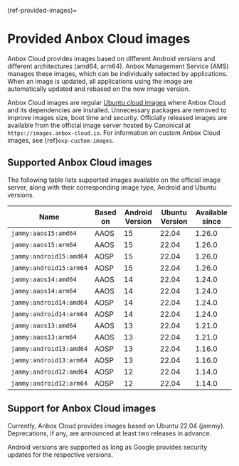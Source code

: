 (ref-provided-images)=
# Provided Anbox Cloud images

Anbox Cloud provides images based on different Android versions and different architectures (amd64, arm64). Anbox Management Service (AMS) manages these images, which can be individually selected by applications. When an image is updated, all applications using the image are automatically updated and rebased on the new image version.

Anbox Cloud images are regular [Ubuntu cloud images](https://cloud-images.ubuntu.com/) where Anbox Cloud and its dependencies are installed. Unnecessary packages are removed to improve images size, boot time and security. Officially released images are available from the official image server hosted by Canonical at `https://images.anbox-cloud.io`. For information on custom Anbox Cloud images, see {ref}`exp-custom-images`.

## Supported Anbox Cloud images

The following table lists supported images available on the official image server, along with their corresponding image type, Android and Ubuntu versions.

| Name                        | Based on | Android Version | Ubuntu Version | Available since |
|-----------------------------|----------|-----------------|----------------|---------------|
| `jammy:aaos15:amd64`     | AAOS     | 15              | 22.04          | 1.26.0 |
| `jammy:aaos15:arm64`     | AAOS     | 15              | 22.04          | 1.26.0 |
| `jammy:android15:amd64`     | AOSP     | 15              | 22.04          | 1.26.0 |
| `jammy:android15:arm64`     | AOSP     | 15              | 22.04          | 1.26.0 |
| `jammy:aaos14:amd64`     | AAOS     | 14              | 22.04          | 1.24.0 |
| `jammy:aaos14:arm64`     | AAOS     | 14              | 22.04          | 1.24.0 |
| `jammy:android14:amd64`     | AOSP     | 14              | 22.04          | 1.24.0 |
| `jammy:android14:arm64`     | AOSP     | 14              | 22.04          | 1.24.0 |
| `jammy:aaos13:amd64`        | AAOS     | 13              | 22.04          | 1.21.0 |
| `jammy:aaos13:arm64`        | AAOS     | 13              | 22.04          | 1.21.0 |
| `jammy:android13:amd64`     | AOSP     | 13              | 22.04          | 1.16.0 |
| `jammy:android13:arm64`     | AOSP     | 13              | 22.04          | 1.16.0 |
| `jammy:android12:amd64`     | AOSP     | 12              | 22.04          | 1.14.0 |
| `jammy:android12:arm64`     | AOSP     | 12              | 22.04          | 1.14.0 |

## Support for Anbox Cloud images

Currently, Anbox Cloud provides images based on Ubuntu 22.04 (jammy). Deprecations, if any, are announced at least two releases in advance.

Android versions are supported as long as Google provides security updates for the respective versions.
